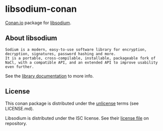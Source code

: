 # libsodium-conan

[Conan.io](https://www.conan.io/) package for [libsodium](https://libsodium.org/).

## About libsodium

    Sodium is a modern, easy-to-use software library for encryption, decryption, signatures, password hashing and more.
    It is a portable, cross-compilable, installable, packageable fork of NaCl, with a compatible API, and an extended API to improve usability even further.

See the [library documentation](https://download.libsodium.org/doc/) to more info.


## License

This conan package is distributed under the [unlicense](http://unlicense.org/) terms (see LICENSE.md).

Libsodium is distributed under the ISC license. See their [license file](https://raw.githubusercontent.com/jedisct1/libsodium/master/LICENSE) on repository.
